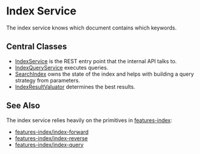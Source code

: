 # Index Service

The index service knows which document contains which keywords. 

## Central Classes

* [IndexService](src/main/java/nu/marginalia/index/IndexService.java) is the REST entry point that the internal API talks to.
* [IndexQueryService](src/main/java/nu/marginalia/index/svc/IndexQueryService.java) executes queries. 
* [SearchIndex](src/main/java/nu/marginalia/index/index/SearchIndex.java) owns the state of the index and helps with building a query strategy from parameters.
* [IndexResultValuator](src/main/java/nu/marginalia/index/results/IndexResultValuator.java) determines the best results.

## See Also

The index service relies heavily on the primitives in [features-index](../../features-index):

* [features-index/index-forward](../../features-index/index-forward/)
* [features-index/index-reverse](../../features-index/index-reverse/)
* [features-index/index-query](../../features-index/index-query)
